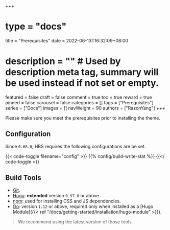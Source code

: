 +++
# type = "docs"
title = "Prerequisites"
date = 2022-06-13T16:32:09+08:00
# description = "" # Used by description meta tag, summary will be used instead if not set or empty.
featured = false
draft = false
comment = true
toc = true
reward = true
pinned = false
carousel = false
categories = []
tags = ["Prerequisites"]
series = ["Docs"]
images = []
navWeight = 90
authors = ["RazonYang"]
+++

Please make sure you meet the prerequisites prior to installing the theme.

<!--more-->

## Configuration

Since `0.68.0`, HBS requires the following configurations are be set.

{{< code-toggle filename="config" >}}
{{% config/build-write-stat %}}
{{</ code-toggle >}}

## Build Tools

- [Git](https://git-scm.com/downloads).
- [Hugo](https://gohugo.io/getting-started/installing/): **extended** version `0.97.0` or above.
- [npm](https://nodejs.org/en/download/): used for installing CSS and JS dependencies.
- [Go](https://go.dev/dl/): version `1.12` or above, required only when installed as a [Hugo Module]({{< ref "/docs/getting-started/installation/hugo-module" >}}).

> We recommend using the latest version of those tools.
